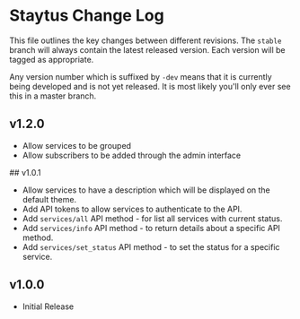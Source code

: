 # Staytus Change Log

This file outlines the key changes between different revisions. The `stable`
branch will always contain the latest released version. Each version will
be tagged as appropriate.

Any version number which is suffixed by `-dev` means that it is currently
being developed and is not yet released. It is most likely you'll only ever
see this in a master branch.

## v1.2.0

* Allow services to be grouped
* Allow subscribers to be added through the admin interface

## v1.0.1

* Allow services to have a description which will be displayed on the
  default theme.
* Add API tokens to allow services to authenticate to the API.
* Add `services/all` API method - for list all services with current status.
* Add `services/info` API method - to return details about a specific API method.
* Add `services/set_status` API method - to set the status for a specific service.

## v1.0.0

* Initial Release
